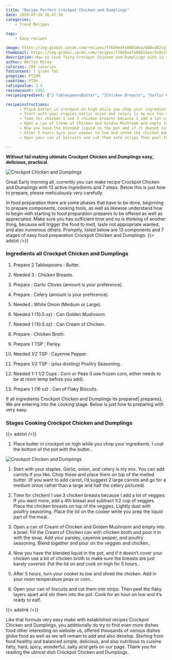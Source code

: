 ```yaml
---
title: "Recipe Perfect Crockpot Chicken and Dumplings"
date: 2020-07-29 16:47:38
categories:
    - Trend Recipes
    
tags:
    - Easy recipes

image: https://img-global.cpcdn.com/recipes/f76d9e4fe88810ea/680x482cq70/crockpot-chicken-and-dumplings-recipe-main-photo.jpg
thumbnail: https://img-global.cpcdn.com/recipes/f76d9e4fe88810ea/350x250cq70/crockpot-chicken-and-dumplings-recipe-main-photo.jpg
description: How to Cook Tasty Crockpot Chicken and Dumplings with 13 ingredients and 7 stages of easy cooking.
author: Bertie McCoy
calories: 284 calories
fatContent: 7 grams fat
preptime: PT29M
cooktime: PT2H
ratingvalue: 3.5
reviewcount: 2362
recipeingredient: ["2 TablespoonsButter", "3Chicken Breasts", "Garlic Cloves amount is your preference", "Celery amount is your preference", "White Onion Medium or Large", "1 (10.5 oz)Can Golden Mushroom", "1 (10.5 oz)Can Cream of Chicken", "Chicken Broth", "1 TSPParley", "1/2 TSPCayenne Pepper", "1/2 TSPplus dusting Poultry Seasoning", "1-1 1/2 CupsCorn or Peas I use frozen corn either needs to be at room temp before you add", "1 (16 oz)Can of Flaky Biscuits"]

recipeinstructions: 
      - Place butter in crockpot on high while you chop your ingredients I coat the bottom of the pot with the butter 
      - Start with your staples Garlic onion and celery is my mix You can add carrots if you like Chop those and place them on top of the melted butter If you want to add carrot Id suggest 2 large carrots and go for a medium onion rather than a large and half the celery pictured 
      - Time for chicken I use 3 chicken breasts because I add a lot of veggies If you want more add a 4th breast and subtract 12 cup of veggies Place the chicken breasts on top of the veggies Lightly dust with poultry seasoning Place the lid on the cooker while you prep the liquid part of the meal 
      - Open a can of Cream of Chicken and Golden Mushroom and empty into a bowl Fill the Cream of Chicken can with chicken broth and poor it in with the soup Add your parsley cayenne pepper and poultry seasoning Blend together and pour on the veggies and chicken 
      - Now you have the blended liquid in the pot and if it doesnt cover your chicken use a bit of chicken broth to make sure the breasts are just barely covered Put the lid on and cook on high for 5 hours 
      - After 5 hours turn your cooker to low and shred the chicken Add in your room temperature peas or corn 
      - Open your can of biscuits and cut them into strips Then peel the flaky layers apart and stir them into the pot Cook for an hour on low and its ready to eat

---
```




**Without fail making ultimate Crockpot Chicken and Dumplings easy, delicious, practical**. 


![Crockpot Chicken and Dumplings](https://img-global.cpcdn.com/recipes/f76d9e4fe88810ea/680x482cq70/crockpot-chicken-and-dumplings-recipe-main-photo.jpg "Crockpot Chicken and Dumplings")




Great Early morning all, currently you can make recipe Crockpot Chicken and Dumplings with 13 active ingredients and 7 steps. Below this is just how to prepare, please meticulously very carefully.

In food preparation there are some phases that have to be done, beginning to prepare components, cooking tools, as well as likewise understand how to begin with starting to food preparation prepares to be offered as well as appreciated. Make sure you has sufficient time and no is thinking of another thing, because will trigger the food to melt, taste not appropriate wanted, and also numerous others. Promptly, listed below are 13 components and 7 stages of easy food preparation Crockpot Chicken and Dumplings.
{{< adstxt />}}

### Ingredients all Crockpot Chicken and Dumplings


1. Prepare 2 Tablespoons : Butter.

1. Needed 3 : Chicken Breasts.

1. Prepare  : Garlic Cloves (amount is your preference).

1. Prepare  : Celery (amount is your preference).

1. Needed  : White Onion (Medium or Large).

1. Needed 1 (10.5 oz) : Can Golden Mushroom.

1. Needed 1 (10.5 oz) : Can Cream of Chicken.

1. Prepare  : Chicken Broth.

1. Prepare 1 TSP : Parley.

1. Needed 1/2 TSP : Cayenne Pepper.

1. Prepare 1/2 TSP : (plus dusting) Poultry Seasoning.

1. Needed 1-1 1/2 Cups : Corn or Peas (I use frozen corn, either needs to be at room temp before you add).

1. Prepare 1 (16 oz) : Can of Flaky Biscuits.



If all ingredients Crockpot Chicken and Dumplings its prepared| prepares}, We are entering into the cooking stage. Below is just how to preparing with very easy.

### Stages Cooking Crockpot Chicken and Dumplings

{{< adstxt />}}


1. Place butter in crockpot on high while you chop your ingredients. I coat the bottom of the pot with the butter..



![Crockpot Chicken and Dumplings](https://img-global.cpcdn.com/steps/879f74a0dd820307/160x128cq70/crockpot-chicken-and-dumplings-recipe-step-1-photo.jpg" "Crockpot Chicken and Dumplings")



1. Start with your staples. Garlic, onion, and celery is my mix. You can add carrots if you like. Chop those and place them on top of the melted butter. (If you want to add carrot, I’d suggest 2 large carrots and go for a medium onion rather than a large and half the celery pictured).



1. Time for chicken! I use 3 chicken breasts because I add a lot of veggies. If you want more, add a 4th breast and subtract 1/2 cup of veggies. Place the chicken breasts on top of the veggies. Lightly dust with poultry seasoning. Place the lid on the cooker while you prep the liquid part of the meal..



1. Open a can of Cream of Chicken and Golden Mushroom and empty into a bowl. Fill the Cream of Chicken can with chicken broth and poor it in with the soup. Add your parsley, cayenne pepper, and poultry seasoning. Blend together and pour on the veggies and chicken..



1. Now you have the blended liquid in the pot, and if it doesn’t cover your chicken use a bit of chicken broth to make sure the breasts are just barely covered. Put the lid on and cook on high for 5 hours..



1. After 5 hours, turn your cooker to low and shred the chicken. Add in your room temperature peas or corn..



1. Open your can of biscuits and cut them into strips. Then peel the flaky layers apart and stir them into the pot. Cook for an hour on low and it’s ready to eat!.





{{< adslink />}}

Like that formula very easy make with established recipes Crockpot Chicken and Dumplings, you additionally do try to find even more dishes food other interesting on website us, offered thousands of various dishes globe food as well as we will remain to add and also develop. Starting from food healthy and balanced simple, delicious, and also nutritious to cuisine fatty, hard, spicy, wonderful, salty acid gets on our page. Thank you for reading the utmost dish Crockpot Chicken and Dumplings.
